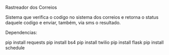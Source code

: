 Rastreador dos Correios

Sistema que verifica o codigo no sistema dos correios e retorna o status daquele codigo e enviar, também, via sms o resultado.

Dependencias:

pip install requests
pip install bs4
pip install twilio
pip install flask
pip install schedule
